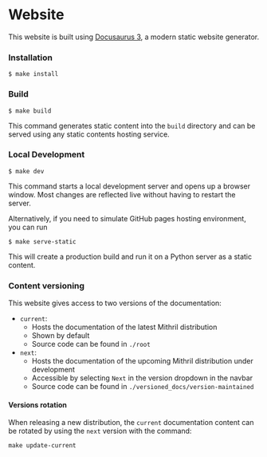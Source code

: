 # Website

This website is built using [Docusaurus 3](https://docusaurus.io/), a modern static website generator.

### Installation

```shell
$ make install
```

### Build

```shell
$ make build
```

This command generates static content into the `build` directory and can be served using any static contents hosting
service.

### Local Development

```shell
$ make dev
```

This command starts a local development server and opens up a browser window. Most changes are reflected live without
having to restart the server.

Alternatively, if you need to simulate GitHub pages hosting environment, you can run

```shell
$ make serve-static
```

This will create a production build and run it on a Python server as a static content.

### Content versioning

This website gives access to two versions of the documentation:

- `current`:
  - Hosts the documentation of the latest Mithril distribution
  - Shown by default
  - Source code can be found in `./root`
- `next`:
  - Hosts the documentation of the upcoming Mithril distribution under development
  - Accessible by selecting `Next` in the version dropdown in the navbar
  - Source code can be found in `./versioned_docs/version-maintained`

#### Versions rotation

When releasing a new distribution, the `current` documentation content can be rotated by using the `next` version with the command:

```shell
make update-current
```
